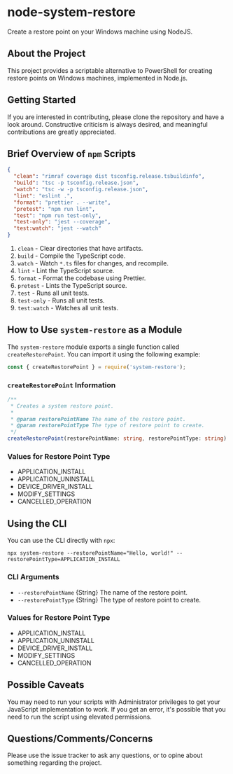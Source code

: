 # node-system-restore

Create a restore point on your Windows machine using NodeJS.

## About the Project

This project provides a scriptable alternative to PowerShell for creating restore points on Windows machines, implemented in Node.js.

## Getting Started

If you are interested in contributing, please clone the repository and have a look around. Constructive criticism is always desired, and meaningful contributions are greatly appreciated.

## Brief Overview of `npm` Scripts

```json
{
  "clean": "rimraf coverage dist tsconfig.release.tsbuildinfo",
  "build": "tsc -p tsconfig.release.json",
  "watch": "tsc -w -p tsconfig.release.json",
  "lint": "eslint .",
  "format": "prettier . --write",
  "pretest": "npm run lint",
  "test": "npm run test-only",
  "test-only": "jest --coverage",
  "test:watch": "jest --watch"
}
```

1. `clean` - Clear directories that have artifacts.
2. `build` - Compile the TypeScript code.
3. `watch` - Watch `*.ts` files for changes, and recompile.
4. `lint` - Lint the TypeScript source.
5. `format` - Format the codebase using Prettier.
6. `pretest` - Lints the TypeScript source.
7. `test` - Runs all unit tests.
8. `test-only` - Runs all unit tests.
9. `test:watch` - Watches all unit tests.

## How to Use `system-restore` as a Module

The `system-restore` module exports a single function called `createRestorePoint`. You can import it using the following example:

```javascript
const { createRestorePoint } = require('system-restore');
```

### `createRestorePoint` Information

```typescript
/**
 * Creates a system restore point.
 *
 * @param restorePointName The name of the restore point.
 * @param restorePointType The type of restore point to create.
 */
createRestorePoint(restorePointName: string, restorePointType: string): boolean
```

### Values for Restore Point Type

- APPLICATION_INSTALL
- APPLICATION_UNINSTALL
- DEVICE_DRIVER_INSTALL
- MODIFY_SETTINGS
- CANCELLED_OPERATION

## Using the CLI

You can use the CLI directly with `npx`:

```shell
npx system-restore --restorePointName="Hello, world!" --restorePointType=APPLICATION_INSTALL
```

### CLI Arguments

- `--restorePointName` {String} The name of the restore point.
- `--restorePointType` {String} The type of restore point to create.

### Values for Restore Point Type

- APPLICATION_INSTALL
- APPLICATION_UNINSTALL
- DEVICE_DRIVER_INSTALL
- MODIFY_SETTINGS
- CANCELLED_OPERATION

## Possible Caveats

You may need to run your scripts with Administrator privileges to get your JavaScript implementation to work. If you get an error, it's possible that you need to run the script using elevated permissions.

## Questions/Comments/Concerns

Please use the issue tracker to ask any questions, or to opine about something regarding the project.
